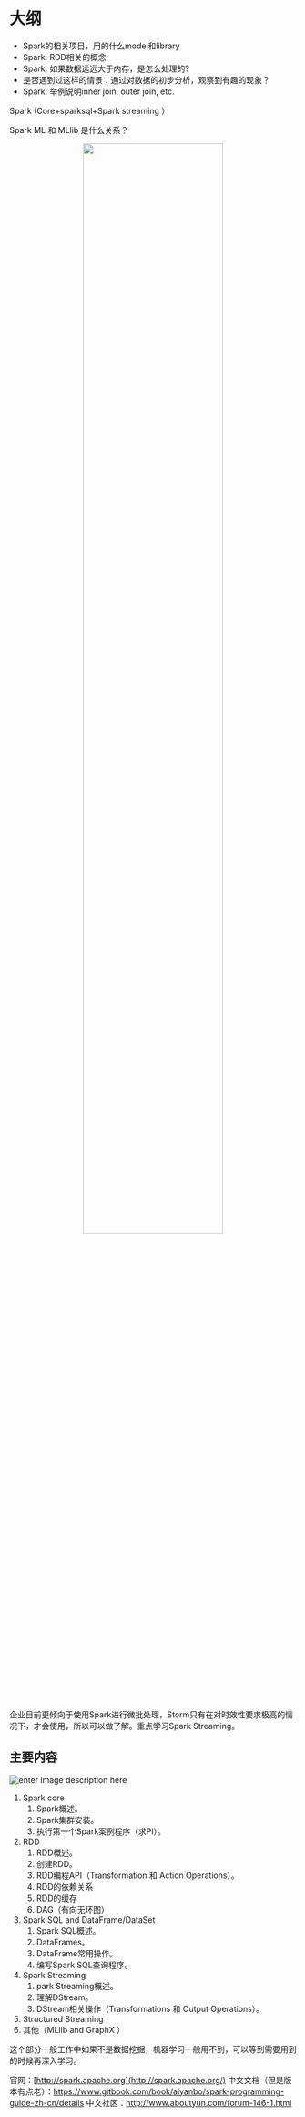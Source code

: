 # 大纲



- Spark的相关项目，用的什么model和library
- Spark: RDD相关的概念
- Spark: 如果数据远远大于内存，是怎么处理的?
- 是否遇到过这样的情景：通过对数据的初步分析，观察到有趣的现象？
- Spark: 举例说明inner join, outer join, etc.



Spark (Core+sparksql+Spark streaming ）

Spark ML 和 MLlib 是什么关系？


<p align="center">
    <img width="70%" height="70%" src="http://images.iterate.site/blog/image/180728/5L5migCelG.png?imageslim">
</p>



企业目前更倾向于使用Spark进行微批处理，Storm只有在对时效性要求极高的情况下，才会使用，所以可以做了解。重点学习Spark Streaming。




## 主要内容


![enter image description here](http://images.gitbook.cn/e3202560-adda-11e7-8d75-f14e65a1bc39)

1. Spark core
   1. Spark概述。
   2. Spark集群安装。
   3. 执行第一个Spark案例程序（求PI）。
2. RDD
   1. RDD概述。
   2. 创建RDD。
   3. RDD编程API（Transformation 和 Action Operations）。
   4. RDD的依赖关系
   5. RDD的缓存
   6. DAG（有向无环图）
3. Spark SQL and DataFrame/DataSet
   1. Spark SQL概述。
   2. DataFrames。
   3. DataFrame常用操作。
   4. 编写Spark SQL查询程序。
4. Spark Streaming
   1. park Streaming概述。
   2. 理解DStream。
   3. DStream相关操作（Transformations 和 Output Operations）。
5. Structured Streaming
6. 其他（MLlib and GraphX ）

这个部分一般工作中如果不是数据挖掘，机器学习一般用不到，可以等到需要用到的时候再深入学习。

官网：[http://spark.apache.org](http://spark.apache.org/)
中文文档（但是版本有点老）：<https://www.gitbook.com/book/aiyanbo/spark-programming-guide-zh-cn/details>
中文社区：<http://www.aboutyun.com/forum-146-1.html>


